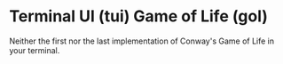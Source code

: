 # Terminal UI (tui) Game of Life (gol)
Neither the first nor the last implementation of Conway's Game of Life in your terminal.
